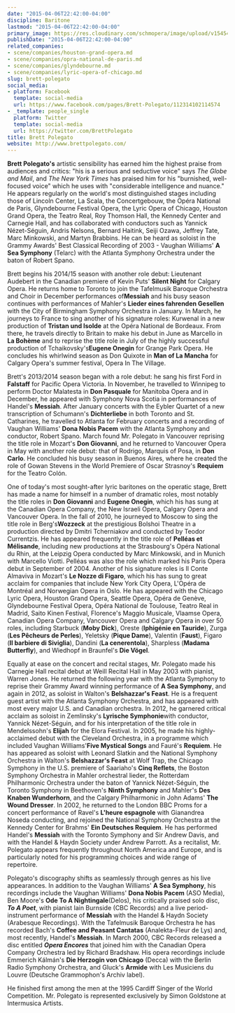 ```yaml
---
date: "2015-04-06T22:42:00-04:00"
discipline: Baritone
lastmod: "2015-04-06T22:42:00-04:00"
primary_image: https://res.cloudinary.com/schmopera/image/upload/v1545409169/media/webhook-uploads/1428374439996/Brett.jpg.jpg
publishDate: "2015-04-06T22:42:00-04:00"
related_companies:
- scene/companies/houston-grand-opera.md
- scene/companies/opra-national-de-paris.md
- scene/companies/glyndebourne.md
- scene/companies/lyric-opera-of-chicago.md
slug: brett-polegato
social_media:
- platform: Facebook
  template: social-media
  url: https://www.facebook.com/pages/Brett-Polegato/112314102114574
- _template: people_single
  platform: Twitter
  template: social-media
  url: https://twitter.com/BrettPolegato
title: Brett Polegato
website: http://www.brettpolegato.com/
---
```


<p>
	<b><strong data-redactor-tag="strong">Brett Polegato's</strong></b> artistic sensibility has earned him the highest praise from audiences and critics: "his is a serious and seductive voice" says <i>The Globe and Mail</i>, and <i>The New York Times</i> has praised him for his "burnished, well-focused voice" which he uses with "considerable intelligence and nuance." He appears regularly on the world's most distinguished stages including those of Lincoln Center, La Scala, the Concertgebouw, the Opéra National de Paris, Glyndebourne Festival Opera, the Lyric Opera of Chicago, Houston Grand Opera, the Teatro Real, Roy Thomson Hall, the Kennedy Center and Carnegie Hall, and has collaborated with conductors such as Yannick Nézet-Séguin, Andris Nelsons, Bernard Haitink, Seiji Ozawa, Jeffrey Tate, Marc Minkowski, and Martyn Brabbins. He can be heard as soloist in the Grammy Awards' Best Classical Recording of 2003 - Vaughan Williams' <strong>A Sea Symphony</strong> (Telarc) with the Atlanta Symphony Orchestra under the baton of Robert Spano.
</p>
<p>
	Brett begins his 2014/15 season with another role debut: Lieutenant Audebert in the Canadian premiere of Kevin Puts' <strong>Silent Night</strong> for Calgary Opera. He returns home to Toronto to join the Tafelmusik Baroque Orchestra and Choir in December performances of<strong>Messiah</strong> and his busy season continues with performances of Mahler's <strong>Lieder eines fahrenden Gesellen</strong> with the City of Birmingham Symphony Orchestra in January. In March, he journeys to France to sing another of his signature roles: Kurwenal in a new production of <strong>Tristan und Isolde</strong> at the Opéra National de Bordeaux. From there, he travels directly to Britain to make his debut in June as Marcello in <strong>La Bohème</strong> and to reprise the title role in July of the highly successful production of Tchaikovsky's<strong>Eugene Onegin</strong> for Grange Park Opera. He concludes his whirlwind season as Don Quixote in <strong>Man of La Mancha</strong> for Calgary Opera's summer festival, Opera In The Village.
</p>
<p>
	Brett's 2013/2014 season began with a role debut: he sang his first Ford in <strong>Falstaff</strong> for Pacific Opera Victoria. In November, he travelled to Winnipeg to perform Doctor Malatesta in <strong>Don Pasquale</strong> for Manitoba Opera and in December, he appeared with Symphony Nova Scotia in performances of Handel's <strong>Messiah</strong>. After January concerts with the Eybler Quartet of a new transcription of Schumann's <strong>Dichterliebe</strong> in both Toronto and St. Catharines, he travelled to Atlanta for February concerts and a recording of Vaughan Williams' <strong>Dona Nobis Pacem</strong> with the Atlanta Symphony and conductor, Robert Spano. March found Mr. Polegato in Vancouver reprising the title role in Mozart's <strong>Don Giovanni</strong>, and he returned to Vancouver Opera in May with another role debut: that of Rodrigo, Marquis of Posa, in <strong>Don Carlo</strong>. He concluded his busy season in Buenos Aires, where he created the role of Gowan Stevens in the World Premiere of Oscar Strasnoy's <strong>Requiem</strong> for the Teatro Colón.
</p>
<p>
	One of today's most sought-after lyric baritones on the operatic stage, Brett has made a name for himself in a number of dramatic roles, most notably the title roles in <strong>Don Giovanni</strong> and <strong>Eugene Onegin</strong>, which his has sung at the Canadian Opera Company, the New Israeli Opera, Calgary Opera and Vancouver Opera. In the fall of 2010, he journeyed to Moscow to sing the title role in Berg's<strong>Wozzeck</strong> at the prestigious Bolshoi Theatre in a production directed by Dmitri Tcherniakov and conducted by Teodor Currentzis. He has appeared frequently in the title role of <strong>Pelléas et Mélisande</strong>, including new productions at the Strasbourg's Opéra National du Rhin, at the Leipzig Opera conducted by Marc Minkowski, and in Munich with Marcello Viotti. Pelléas was also the role which marked his Paris Opera debut in September of 2004. Another of his signature roles is Il Conte Almaviva in Mozart's <strong>Le Nozze di Figaro</strong>, which his has sung to great acclaim for companies that include New York City Opera, L'Opéra de Montréal and Norwegian Opera in Oslo. He has appeared with the Chicago Lyric Opera, Houston Grand Opera, Seattle Opera, Opéra de Genève, Glyndebourne Festival Opera, Opéra National de Toulouse, Teatro Real in Madrid, Saito Kinen Festival, Florence's Maggio Musicale, Vlaamse Opera, Canadian Opera Company, Vancouver Opera and Calgary Opera in over 50 roles, including Starbuck (<strong>Moby Dick</strong>), Oreste (<strong>Iphigénie en Tauride</strong>), Zurga (<strong>Les Pêcheurs de Perles</strong>), Yeletsky (<strong>Pique Dame</strong>), Valentin (<strong>Faust</strong>), Figaro (<strong>Il barbiere di Siviglia</strong>), Dandini (<strong>La cenerentola</strong>), Sharpless (<strong>Madama Butterfly</strong>), and Wiedhopf in Braunfel's <strong>Die Vögel</strong>.
</p>
<p>
	Equally at ease on the concert and recital stages, Mr. Polegato made his Carnegie Hall recital debut at Weill Recital Hall in May 2003 with pianist, Warren Jones. He returned the following year with the Atlanta Symphony to reprise their Grammy Award winning performance of <strong>A Sea Symphony</strong>, and again in 2012, as soloist in Walton's <strong>Belshazzar's Feast</strong>. He is a frequent guest artist with the Atlanta Symphony Orchestra, and has appeared with most every major U.S. and Canadian orchestra. In 2012, he garnered critical acclaim as soloist in Zemlinsky's <strong>Lyrische Symphonie</strong>with conductor, Yannick Nézet-Séguin, and for his interpretation of the title role in Mendelssohn's <strong>Elijah</strong> for the Elora Festival. In 2005, he made his highly-acclaimed debut with the Cleveland Orchestra, in a programme which included Vaughan Williams'<strong>Five Mystical Songs</strong> and Fauré's <strong>Requiem</strong>. He has appeared as soloist with Leonard Slatkin and the National Symphony Orchestra in Walton's <strong>Belshazzar's Feast</strong> at Wolf Trap, the Chicago Symphony in the U.S. premiere of Saariaho's <strong>Cinq Reflets</strong>, the Boston Symphony Orchestra in Mahler orchestral lieder, the Rotterdam Philharmonic Orchestra under the baton of Yannick Nézet-Séguin, the Toronto Symphony in Beethoven's <strong>Ninth Symphony</strong> and Mahler's <strong>Des Knaben Wunderhorn</strong>, and the Calgary Philharmonic in John Adams' <strong>The Wound Dresser</strong>. In 2002, he returned to the London BBC Proms for a concert performance of Ravel's <strong>L'heure espagnole</strong> with Gianandrea Noseda conducting, and rejoined the National Symphony Orchestra at the Kennedy Center for Brahms' <strong>Ein Deutsches Requiem</strong>. He has performed Handel's <strong>Messiah</strong> with the Toronto Symphony and Sir Andrew Davis, and with the Handel &amp; Haydn Society under Andrew Parrott. As a recitalist, Mr. Polegato appears frequently throughout North America and Europe, and is particularly noted for his programming choices and wide range of repertoire.
</p>
<p>
	Polegato's discography shifts as seamlessly through genres as his live appearances. In addition to the Vaughan Williams' <strong>A Sea Symphony</strong>, his recordings include the Vaughan Williams' <strong>Dona Nobis Pacem</strong> (ASO Media), Ben Moore's <strong>Ode To A Nightingale</strong>(Delos), his critically praised solo disc, <strong><i data-redactor-tag="i">To A Poet</i></strong>, with pianist Iain Burnside (CBC Records) and a live period-instrument performance of <strong>Messiah</strong> with the Handel &amp; Haydn Society (Arabesque Recordings). With the Tafelmusik Baroque Orchestra he has recorded Bach's <strong>Coffee and Peasant Cantatas</strong> (Analekta-Fleur de Lys) and, most recently, Handel's <strong>Messiah</strong>. In March 2000, CBC Records released a disc entitled <strong><i data-redactor-tag="i">Opera Encores</i></strong> that joined him with the Canadian Opera Company Orchestra led by Richard Bradshaw. His opera recordings include Emmerich Kálmán's <strong>Die Herzogin von Chicago</strong> (Decca) with the Berlin Radio Symphony Orchestra, and Gluck's <strong>Armide</strong> with Les Musiciens du Louvre (Deutsche Grammophon's Archiv label).
</p>
<p>
	He finished first among the men at the 1995 Cardiff Singer of the World Competition. Mr. Polegato is represented exclusively by Simon Goldstone at Intermusica Artists.
</p>
